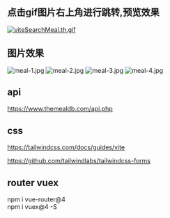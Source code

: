 ## 点击gif图片右上角进行跳转,预览效果

[![viteSearchMeal.th.gif](https://z4a.net/images/2023/03/31/viteSearchMeal.th.gif)](https://z4a.net/image/VHctTE)
## 图片效果
![meal-1.jpg](https://z4a.net/images/2023/03/31/meal-1.jpg)
![meal-2.jpg](https://z4a.net/images/2023/03/31/meal-2.jpg)
![meal-3.jpg](https://z4a.net/images/2023/03/31/meal-3.jpg)
![meal-4.jpg](https://z4a.net/images/2023/03/31/meal-4.jpg)

## api
https://www.themealdb.com/api.php

## css
https://tailwindcss.com/docs/guides/vite

https://github.com/tailwindlabs/tailwindcss-forms

## router vuex
npm i vue-router@4  
npm i vuex@4 -S
